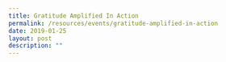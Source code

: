 ```yaml
---
title: Gratitude Amplified In Action
permalink: /resources/events/gratitude-amplified-in-action
date: 2019-01-25
layout: post
description: ""
---
```

